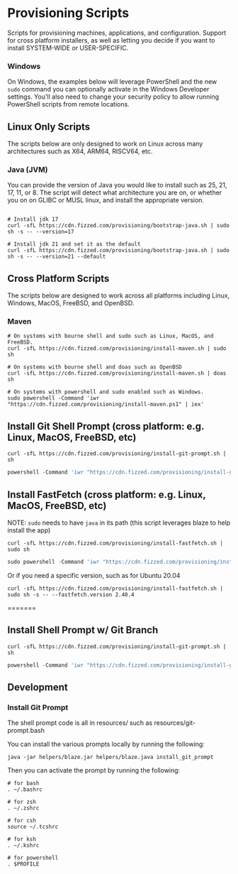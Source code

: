 # Provisioning Scripts

Scripts for provisioning machines, applications, and configuration. Support for cross platform installers, as well
as letting you decide if you want to install SYSTEM-WIDE or USER-SPECIFIC.

### Windows

On Windows, the examples below will leverage PowerShell and the new `sudo` command you can optionally activate in
the Windows Developer settings. You'll also need to change your security policy to allow running PowerShell scripts
from remote locations.



## Linux Only Scripts

The scripts below are only designed to work on Linux across many architectures such as X64, ARM64, RISCV64, etc.

### Java (JVM)

You can provide the version of Java you would like to install such as 25, 21, 17, 11, or 8. The script will detect
what architecture you are on, or whether you on on GLIBC or MUSL linux, and install the appropriate version.

```shell

# Install jdk 17
curl -sfL https://cdn.fizzed.com/provisioning/bootstrap-java.sh | sudo sh -s -- --version=17

# Install jdk 21 and set it as the default
curl -sfL https://cdn.fizzed.com/provisioning/bootstrap-java.sh | sudo sh -s -- --version=21 --default
```



## Cross Platform Scripts

The scripts below are designed to work across all platforms including Linux, Windows, MacOS, FreeBSD, and OpenBSD.



### Maven

```shell
# On systems with bourne shell and sudo such as Linux, MacOS, and FreeBSD.
curl -sfL https://cdn.fizzed.com/provisioning/install-maven.sh | sudo sh

# On systems with bourne shell and doas such as OpenBSD
curl -sfL https://cdn.fizzed.com/provisioning/install-maven.sh | doas sh

# On systems with powershell and sudo enabled such as Windows.
sudo powershell -Command 'iwr "https://cdn.fizzed.com/provisioning/install-maven.ps1" | iex'
```



## Install Git Shell Prompt (cross platform: e.g. Linux, MacOS, FreeBSD, etc)

```shell
curl -sfL https://cdn.fizzed.com/provisioning/install-git-prompt.sh | sh
```

```powershell
powershell -Command 'iwr "https://cdn.fizzed.com/provisioning/install-git-prompt.ps1" | iex'
```



## Install FastFetch (cross platform: e.g. Linux, MacOS, FreeBSD, etc)

NOTE: `sudo` needs to have `java` in its path (this script leverages blaze to help install the app)

```shell
curl -sfL https://cdn.fizzed.com/provisioning/install-fastfetch.sh | sudo sh
```

```powershell
sudo powershell -Command 'iwr "https://cdn.fizzed.com/provisioning/install-fastfetch.ps1" | iex'
```

Or if you need a specific version, such as for Ubuntu 20.04

```shell
curl -sfL https://cdn.fizzed.com/provisioning/install-fastfetch.sh | sudo sh -s -- --fastfetch.version 2.40.4
```


=======

## Install Shell Prompt w/ Git Branch

```shell
curl -sfL https://cdn.fizzed.com/provisioning/install-git-prompt.sh | sh
```

```powershell
powershell -Command 'iwr "https://cdn.fizzed.com/provisioning/install-git-prompt.ps1" | iex'
```


## Development

### Install Git Prompt

The shell prompt code is all in resources/ such as resources/git-prompt.bash

You can install the various prompts locally by running the following:

```
java -jar helpers/blaze.jar helpers/blaze.java install_git_prompt
```

Then you can activate the prompt by running the following:

```
# for bash
. ~/.bashrc

# for zsh
. ~/.zshrc

# for csh
source ~/.tcshrc

# for ksh
. ~/.kshrc

# for powershell
. $PROFILE
```